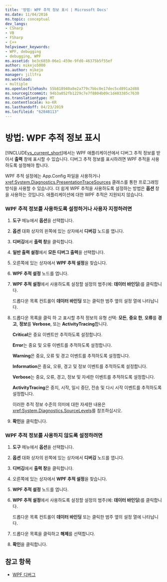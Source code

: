 ```yaml
---
title: '방법: WPF 추적 정보 표시 | Microsoft Docs'
ms.date: 11/04/2016
ms.topic: conceptual
dev_langs:
- CSharp
- VB
- FSharp
- C++
helpviewer_keywords:
- WPF, debugging
- debugging, WPF
ms.assetid: be3c6859-06e1-459e-9fd0-46375b5f55ef
author: mikejo5000
ms.author: mikejo
manager: jillfra
ms.workload:
- multiple
ms.openlocfilehash: 55b818940a8e2a779c7bbc0e17dec5cd891a2d88
ms.sourcegitcommit: 94b3a052fb1229c7e7f8804b09c1d403385c7630
ms.translationtype: MT
ms.contentlocale: ko-KR
ms.lasthandoff: 04/23/2019
ms.locfileid: "62848113"
---
```

# <a name="how-to-display-wpf-trace-information"></a>방법: WPF 추적 정보 표시
[!INCLUDE[vs_current_short](../code-quality/includes/vs_current_short_md.md)]에서는 WPF 애플리케이션에서 디버그 추적 정보를 받아서 **출력** 창에 표시할 수 있습니다. 디버그 추적 정보를 표시하려면 WPF 추적을 사용하도록 설정해야 합니다.

 WPF 추적 설정에는 App.Config 파일을 사용하거나 <xref:System.Diagnostics.PresentationTraceSources> 클래스를 통한 프로그래밍 방식을 사용할 수 있습니다. 더 쉽게 WPF 추적을 사용하도록 설정하는 방법은 **옵션** 창을 사용하는 것입니다. 애플리케이션에 대한 WPF 추적은 지원되지 않습니다.

### <a name="to-enable-or-customize-wpf-trace-information"></a>WPF 추적 정보를 사용하도록 설정하거나 사용자 지정하려면

1. **도구** 메뉴에서 **옵션**을 선택합니다.

2. **옵션** 대화 상자의 왼쪽에 있는 상자에서 **디버깅** 노드를 엽니다.

3. **디버깅**에서 **출력 창**을 클릭합니다.

4. **일반 출력 설정**에서 **모든 디버그 출력**을 선택합니다.

5. 오른쪽에 있는 상자에서 **WPF 추적 설정**을 찾습니다.

6. **WPF 추적 설정** 노드를 엽니다.

7. **WPF 추적 설정**에서 사용하도록 설정할 설정의 범주(예: **데이터 바인딩**)를 클릭합니다.

     드롭다운 목록 컨트롤이 **데이터 바인딩** 또는 클릭한 범주 옆의 설정 열에 나타납니다.

8. 드롭다운 목록을 클릭 하 고 표시할 추적 정보의 유형 선택: **모든**, **중요 한**, **오류**를 **경고**, **정보**를 **Verbose**, 또는 **ActivityTracing**합니다.

     **Critical**은 중요 이벤트만 추적하도록 설정합니다.

     **Error**는 중요 및 오류 이벤트를 추적하도록 설정합니다.

     **Warning**은 중요, 오류 및 경고 이벤트를 추적하도록 설정합니다.

     **Information**은 중요, 오류, 경고 및 정보 이벤트를 추적하도록 설정합니다.

     **Verbose**는 중요, 오류, 경고, 정보 및 자세한 이벤트를 추적하도록 설정합니다.

     **ActivityTracing**은 중지, 시작, 일시 중단, 전송 및 다시 시작 이벤트를 추적하도록 설정합니다.

     이러한 추적 정보 수준의 의미에 대한 자세한 내용은 <xref:System.Diagnostics.SourceLevels>를 참조하십시오.

9. **확인**을 클릭합니다.

### <a name="to-disable-wpf-trace-information"></a>WPF 추적 정보를 사용하지 않도록 설정하려면

1. **도구** 메뉴에서 **옵션**을 선택합니다.

2. **옵션** 대화 상자의 왼쪽에 있는 상자에서 **디버깅** 노드를 엽니다.

3. **디버깅**에서 **출력 창**을 클릭합니다.

4. 오른쪽에 있는 상자에서 **WPF 추적 설정**을 찾습니다.

5. **WPF 추적 설정** 노드를 엽니다.

6. **WPF 추적 설정**에서 사용하도록 설정할 설정의 범주(예: **데이터 바인딩**)를 클릭합니다.

     드롭다운 목록 컨트롤이 **데이터 바인딩** 또는 클릭한 범주 옆의 설정 열에 나타납니다.

7. 드롭다운 목록을 클릭하고 **해제**를 선택합니다.

8. **확인**을 클릭합니다.

## <a name="see-also"></a>참고 항목
- [WPF 디버그](../debugger/debugging-wpf.md)